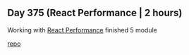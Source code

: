 ## Day 375 (React Performance | 2 hours)

Working with [React Performance](https://frontendmasters.com/courses/react-performance/)
finished 5 module

[repo](https://github.com/alexvyber/react-perfromance-fm.git)


